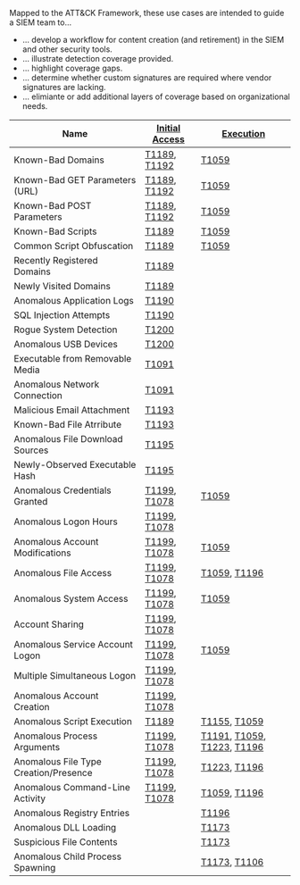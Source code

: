 Mapped to the ATT&CK Framework, these use cases are intended to guide a SIEM team to...
* ... develop a workflow for content creation (and retirement) in the SIEM and other security tools.
* ... illustrate detection coverage provided.
* ... highlight coverage gaps.
* ... determine whether custom signatures are required where vendor signatures are lacking.
* ... elimiante or add additional layers of coverage based on organizational needs.

| Name                                  | [Initial Access](https://attack.mitre.org/tactics/TA0001/)                                               | [Execution](https://attack.mitre.org/tactics/TA0002)                                                                                                                                                               |
| ------------------------------------- | -------------------------------------------------------------------------------------------------------- | ------------------------------------------------------------------------------------------------------------------------------------------------------------------------------------------------------------------ |
| Known-Bad Domains                     | [T1189](https://attack.mitre.org/techniques/T1189/), [T1192](https://attack.mitre.org/techniques/T1192/) | [T1059](https://attack.mitre.org/techniques/T1059/)                                                                                                                                                                |
| Known-Bad GET Parameters (URL)        | [T1189](https://attack.mitre.org/techniques/T1189/), [T1192](https://attack.mitre.org/techniques/T1192/) | [T1059](https://attack.mitre.org/techniques/T1059/)                                                                                                                                                                |
| Known-Bad POST Parameters             | [T1189](https://attack.mitre.org/techniques/T1189/), [T1192](https://attack.mitre.org/techniques/T1192/) | [T1059](https://attack.mitre.org/techniques/T1059/)                                                                                                                                                                |
| Known-Bad Scripts                     | [T1189](https://attack.mitre.org/techniques/T1189/)                                                      | [T1059](https://attack.mitre.org/techniques/T1059/)                                                                                                                                                                |
| Common Script Obfuscation             | [T1189](https://attack.mitre.org/techniques/T1189/)                                                      | [T1059](https://attack.mitre.org/techniques/T1059/)                                                                                                                                                                |
| Recently Registered Domains           | [T1189](https://attack.mitre.org/techniques/T1189/)                                                      |                                                                                                                                                                                                                    |
| Newly Visited Domains                 | [T1189](https://attack.mitre.org/techniques/T1189/)                                                      |                                                                                                                                                                                                                    |
| Anomalous Application Logs            | [T1190](https://attack.mitre.org/techniques/T1190/)                                                      |                                                                                                                                                                                                                    |
| SQL Injection Attempts                | [T1190](https://attack.mitre.org/techniques/T1190/)                                                      |                                                                                                                                                                                                                    |
| Rogue System Detection                | [T1200](https://attack.mitre.org/techniques/T1200/)                                                      |                                                                                                                                                                                                                    |
| Anomalous USB Devices                 | [T1200](https://attack.mitre.org/techniques/T1200/)                                                      |                                                                                                                                                                                                                    |
| Executable from Removable Media       | [T1091](https://attack.mitre.org/techniques/T1091/)                                                      |                                                                                                                                                                                                                    |
| Anomalous Network Connection          | [T1091](https://attack.mitre.org/techniques/T1091/)                                                      |                                                                                                                                                                                                                    |
| Malicious Email Attachment            | [T1193](https://attack.mitre.org/techniques/T1193/)                                                      |                                                                                                                                                                                                                    |
| Known-Bad File Atrribute              | [T1193](https://attack.mitre.org/techniques/T1193/)                                                      |                                                                                                                                                                                                                    |
| Anomalous File Download Sources       | [T1195](https://attack.mitre.org/techniques/T1195/)                                                      |                                                                                                                                                                                                                    |
| Newly-Observed Executable Hash        | [T1195](https://attack.mitre.org/techniques/T1195/)                                                      |                                                                                                                                                                                                                    |
| Anomalous Credentials Granted         | [T1199](https://attack.mitre.org/techniques/T1199/), [T1078](https://attack.mitre.org/techniques/T1078/) | [T1059](https://attack.mitre.org/techniques/T1059/)                                                                                                                                                                |
| Anomalous Logon Hours                 | [T1199](https://attack.mitre.org/techniques/T1199/), [T1078](https://attack.mitre.org/techniques/T1078/) |                                                                                                                                                                                                                    |
| Anomalous Account Modifications       | [T1199](https://attack.mitre.org/techniques/T1199/), [T1078](https://attack.mitre.org/techniques/T1078/) | [T1059](https://attack.mitre.org/techniques/T1059/)                                                                                                                                                                |
| Anomalous File Access                 | [T1199](https://attack.mitre.org/techniques/T1199/), [T1078](https://attack.mitre.org/techniques/T1078/) | [T1059](https://attack.mitre.org/techniques/T1059/), [T1196](https://attack.mitre.org/techniques/T1196/)                                                                                                           |
| Anomalous System Access               | [T1199](https://attack.mitre.org/techniques/T1199/), [T1078](https://attack.mitre.org/techniques/T1078/) | [T1059](https://attack.mitre.org/techniques/T1059/)                                                                                                                                                                |
| Account Sharing                       | [T1199](https://attack.mitre.org/techniques/T1199/), [T1078](https://attack.mitre.org/techniques/T1078/) |                                                                                                                                                                                                                    |
| Anomalous Service Account Logon       | [T1199](https://attack.mitre.org/techniques/T1199/), [T1078](https://attack.mitre.org/techniques/T1078/) | [T1059](https://attack.mitre.org/techniques/T1059/)                                                                                                                                                                |
| Multiple Simultaneous Logon           | [T1199](https://attack.mitre.org/techniques/T1199/), [T1078](https://attack.mitre.org/techniques/T1078/) |                                                                                                                                                                                                                    |
| Anomalous Account Creation            | [T1199](https://attack.mitre.org/techniques/T1199/), [T1078](https://attack.mitre.org/techniques/T1078/) |                                                                                                                                                                                                                    |
| Anomalous Script Execution            | [T1189](https://attack.mitre.org/techniques/T1189/)                                                      | [T1155](https://attack.mitre.org/techniques/T1155/), [T1059](https://attack.mitre.org/techniques/T1059/)                                                                                                           |
| Anomalous Process Arguments           | [T1199](https://attack.mitre.org/techniques/T1199/), [T1078](https://attack.mitre.org/techniques/T1078/) | [T1191](https://attack.mitre.org/techniques/T1191/), [T1059](https://attack.mitre.org/techniques/T1059/), [T1223](https://attack.mitre.org/techniques/T1223/), [T1196](https://attack.mitre.org/techniques/T1196/) |
| Anomalous File Type Creation/Presence | [T1199](https://attack.mitre.org/techniques/T1199/), [T1078](https://attack.mitre.org/techniques/T1078/) | [T1223](https://attack.mitre.org/techniques/T1223/), [T1196](https://attack.mitre.org/techniques/T1196/)                                                                                                           |
| Anomalous Command-Line Activity       | [T1199](https://attack.mitre.org/techniques/T1199/), [T1078](https://attack.mitre.org/techniques/T1078/) | [T1059](https://attack.mitre.org/techniques/T1059/), [T1196](https://attack.mitre.org/techniques/T1196/)                                                                                                           |
| Anomalous Registry Entries            |                                                                                                          | [T1196](https://attack.mitre.org/techniques/T1196/)                                                                                                                                                                |
| Anomalous DLL Loading                 |                                                                                                          | [T1173](https://attack.mitre.org/techniques/T1173/)                                                                                                                                                                |
| Suspicious File Contents              |                                                                                                          | [T1173](https://attack.mitre.org/techniques/T1173/)                                                                                                                                                                |
| Anomalous Child Process Spawning      |                                                                                                          | [T1173](https://attack.mitre.org/techniques/T1173/), [T1106](https://attack.mitre.org/techniques/T1106/)                                                                                                                                                                |








